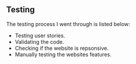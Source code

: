 Testing
-
The testing process I went through is listed below:
- Testing user stories.
- Validating the code.
- Checking if the website is repsonsive.
- Manually testing the websites features.